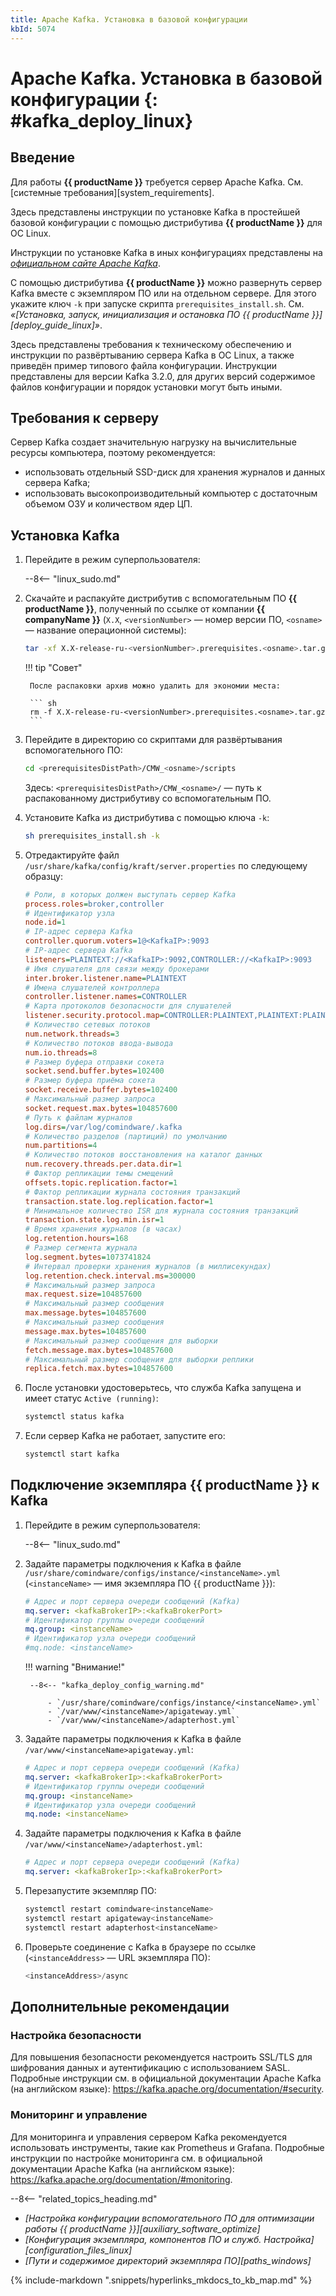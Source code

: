 ```yaml
---
title: Apache Kafka. Установка в базовой конфигурации
kbId: 5074
---
```


# Apache Kafka. Установка в базовой конфигурации {: #kafka_deploy_linux}

## Введение

Для работы **{{ productName }}** требуется сервер Apache Kafka. См. [системные требования][system_requirements].

Здесь представлены инструкции по установке Kafka в простейшей базовой конфигурации с помощью дистрибутива **{{ productName }}** для ОС Linux.

Инструкции по установке Kafka в иных конфигурациях представлены на _[официальном сайте Apache Kafka](https://kafka.apache.org/quickstart)_.

С помощью дистрибутива **{{ productName }}** можно развернуть сервер Kafka вместе с экземпляром ПО или на отдельном сервере. Для этого укажите ключ `-k` при запуске скрипта `prerequisites_install.sh`. См. _«[Установка, запуск, инициализация и остановка ПО {{ productName }}][deploy_guide_linux]»_.

Здесь представлены требования к техническому обеспечению и инструкции по развёртыванию сервера Kafka в ОС Linux, а также приведён пример типового файла конфигурации. Инструкции представлены для версии Kafka 3.2.0, для других версий содержимое файлов конфигурации и порядок установки могут быть иными.

## Требования к серверу

Сервер Kafka создает значительную нагрузку на вычислительные ресурсы компьютера, поэтому рекомендуется:

- использовать отдельный SSD-диск для хранения журналов и данных сервера Kafka;
- использовать высокопроизводительный компьютер с достаточным объемом ОЗУ и количеством ядер ЦП.

## Установка Kafka

1. Перейдите в режим суперпользователя:

    --8<-- "linux_sudo.md"

2. Скачайте и распакуйте дистрибутив с вспомогательным ПО **{{ productName }}**, полученный по ссылке от компании **{{ companyName }}** (`X.X`, `<versionNumber>` — номер версии ПО, `<osname>` — название операционной системы):

    ``` sh
    tar -xf X.X-release-ru-<versionNumber>.prerequisites.<osname>.tar.gz
    ```

    !!! tip "Совет"

        После распаковки архив можно удалить для экономии места:

        ``` sh
        rm -f X.X-release-ru-<versionNumber>.prerequisites.<osname>.tar.gz
        ```

3. Перейдите в директорию со скриптами для развёртывания вспомогательного ПО:

    ``` sh
    cd <prerequisitesDistPath>/CMW_<osname>/scripts
    ```

    Здесь:  `<prerequisitesDistPath>/CMW_<osname>/` — путь к распакованному дистрибутиву со вспомогательным ПО.

4. Установите Kafka из дистрибутива с помощью ключа `-k`:

    ``` sh
    sh prerequisites_install.sh -k
    ```

5. Отредактируйте файл `/usr/share/kafka/config/kraft/server.properties` по следующему образцу:

    ``` ini
    # Роли, в которых должен выступать сервер Kafka
    process.roles=broker,controller
    # Идентификатор узла
    node.id=1
    # IP-адрес сервера Kafka
    controller.quorum.voters=1@<KafkaIP>:9093
    # IP-адрес сервера Kafka
    listeners=PLAINTEXT://<KafkaIP>:9092,CONTROLLER://<KafkaIP>:9093
    # Имя слушателя для связи между брокерами
    inter.broker.listener.name=PLAINTEXT
    # Имена слушателей контроллера
    controller.listener.names=CONTROLLER
    # Карта протоколов безопасности для слушателей
    listener.security.protocol.map=CONTROLLER:PLAINTEXT,PLAINTEXT:PLAINTEXT,SSL:SSL,SASL_PLAINTEXT:SASL_PLAINTEXT,SASL_SSL:SASL_SSL
    # Количество сетевых потоков
    num.network.threads=3
    # Количество потоков ввода-вывода
    num.io.threads=8
    # Размер буфера отправки сокета
    socket.send.buffer.bytes=102400
    # Размер буфера приёма сокета
    socket.receive.buffer.bytes=102400
    # Максимальный размер запроса
    socket.request.max.bytes=104857600
    # Путь к файлам журналов
    log.dirs=/var/log/comindware/.kafka
    # Количество разделов (партиций) по умолчанию
    num.partitions=4
    # Количество потоков восстановления на каталог данных
    num.recovery.threads.per.data.dir=1
    # Фактор репликации темы смещений
    offsets.topic.replication.factor=1
    # Фактор репликации журнала состояния транзакций
    transaction.state.log.replication.factor=1
    # Минимальное количество ISR для журнала состояния транзакций
    transaction.state.log.min.isr=1
    # Время хранения журналов (в часах)
    log.retention.hours=168
    # Размер сегмента журнала
    log.segment.bytes=1073741824
    # Интервал проверки хранения журналов (в миллисекундах)
    log.retention.check.interval.ms=300000
    # Максимальный размер запроса
    max.request.size=104857600
    # Максимальный размер сообщения
    max.message.bytes=104857600
    # Максимальный размер сообщения
    message.max.bytes=104857600
    # Максимальный размер сообщения для выборки
    fetch.message.max.bytes=104857600
    # Максимальный размер сообщения для выборки реплики
    replica.fetch.max.bytes=104857600
    ```

6. После установки удостоверьтесь, что служба Kafka запущена и имеет статус `Active (running)`:

    ``` sh
    systemctl status kafka
    ```

7. Если сервер Kafka не работает, запустите его:

    ``` sh
    systemctl start kafka
    ```

## Подключение экземпляра {{ productName }} к Kafka

1. Перейдите в режим суперпользователя:

    --8<-- "linux_sudo.md"

2. Задайте параметры подключения к Kafka в файле `/usr/share/comindware/configs/instance/<instanceName>.yml` (`<instanceName>` — имя экземпляра ПО {{ productName }}):

    ``` yml
    # Адрес и порт сервера очереди сообщений (Kafka)
    mq.server: <kafkaBrokerIP>:<kafkaBrokerPort>
    # Идентификатор группы очереди сообщений
    mq.group: <instanceName>
    # Идентификатор узла очереди сообщений
    #mq.node: <instanceName>
    ```

    !!! warning "Внимание!"

        --8<-- "kafka_deploy_config_warning.md"

            - `/usr/share/comindware/configs/instance/<instanceName>.yml`
            - `/var/www/<instanceName>/apigateway.yml`
            - `/var/www/<instanceName>/adapterhost.yml`

3. Задайте параметры подключения к Kafka в файле `/var/www/<instanceName>apigateway.yml`:

    ``` yml
    # Адрес и порт сервера очереди сообщений (Kafka)
    mq.server: <kafkaBrokerIp>:<kafkaBrokerPort>
    # Идентификатор группы очереди сообщений
    mq.group: <instanceName>
    # Идентификатор узла очереди сообщений
    mq.node: <instanceName>
    ```

4. Задайте параметры подключения к Kafka в файле `/var/www/<instanceName>/adapterhost.yml`:

    ``` yml
    # Адрес и порт сервера очереди сообщений (Kafka)
    mq.server: <kafkaBrokerIp>:<kafkaBrokerPort>
    ```

5. Перезапустите экземпляр ПО:

    ``` sh
    systemctl restart comindware<instanceName>
    systemctl restart apigateway<instanceName>
    systemctl restart adapterhost<instanceName>
    ```

6. Проверьте соединение с Kafka в браузере по ссылке (`<instanceAddress>` — URL экземпляра ПО):

    ``` powershell
    <instanceAddress>/async
    ```

<!--additional-recommendations-start-->
## Дополнительные рекомендации

### Настройка безопасности

Для повышения безопасности рекомендуется настроить SSL/TLS для шифрования данных и аутентификацию с использованием SASL. Подробные инструкции см. в официальной документации Apache Kafka (на английском языке): <https://kafka.apache.org/documentation/#security>.

### Мониторинг и управление

Для мониторинга и управления сервером Kafka рекомендуется использовать инструменты, такие как Prometheus и Grafana. Подробные инструкции по настройке мониторинга см. в официальной документации Apache Kafka (на английском языке): <https://kafka.apache.org/documentation/#monitoring>.
<!--additional-recommendations-end-->

<div class="relatedTopics" markdown="block">

--8<-- "related_topics_heading.md"

- _[Настройка конфигурации вспомогательного ПО для оптимизации работы {{ productName }}][auxiliary_software_optimize]_
- _[Конфигурация экземпляра, компонентов ПО и служб. Настройка][configuration_files_linux]_
- _[Пути и содержимое директорий экземпляра ПО][paths_windows]_

</div>

{% include-markdown ".snippets/hyperlinks_mkdocs_to_kb_map.md" %}
